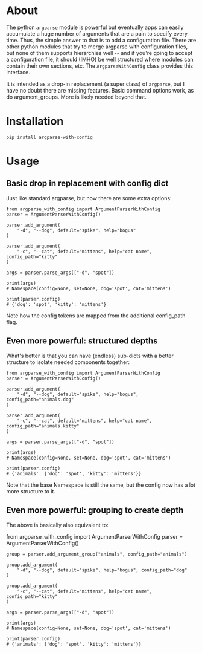 # About

The python `argparse` module is powerful but eventually apps can
easily accumulate a huge number of arguments that are a pain to
specify every time.  Thus, the simple answer to that is to add a
configuration file.  There are other python modules that try to merge
argparse with configuration files, but none of them supports
hierarchies well -- and if you're going to accept a configuration
file, it should (IMHO) be well structured where modules can contain
their own sections, etc.  The `ArgparseWithConfig` class provides this
interface.

It is intended as a drop-in replacement (a super class) of `argparse`,
but I have no doubt there are missing features.  Basic command options
work, as do argument_groups.  More is likely needed beyond that.

# Installation

    pip install argparse-with-config

# Usage

## Basic drop in replacement with config dict

Just like standard argparse, but now there are some extra options:

    from argparse_with_config import ArgumentParserWithConfig
    parser = ArgumentParserWithConfig()

    parser.add_argument(
        "-d", "--dog", default="spike", help="bogus"
    )

    parser.add_argument(
        "-c", "--cat", default="mittens", help="cat name", config_path="kitty"
    )

    args = parser.parse_args(["-d", "spot"])

    print(args)
    # Namespace(config=None, set=None, dog='spot', cat='mittens')

    print(parser.config)
    # {'dog': 'spot', 'kitty': 'mittens'}

Note how the config tokens are mapped from the additional config_path flag.

## Even more powerful: structured depths

What's better is that you can have (endless) sub-dicts with a better
structure to isolate needed components together:

    from argparse_with_config import ArgumentParserWithConfig
    parser = ArgumentParserWithConfig()

    parser.add_argument(
        "-d", "--dog", default="spike", help="bogus", config_path="animals.dog"
    )

    parser.add_argument(
        "-c", "--cat", default="mittens", help="cat name", config_path="animals.kitty"
    )

    args = parser.parse_args(["-d", "spot"])

    print(args)
    # Namespace(config=None, set=None, dog='spot', cat='mittens')

    print(parser.config)
    # {'animals': {'dog': 'spot', 'kitty': 'mittens'}}

Note that the base Namespace is still the same, but the config now has
a lot more structure to it.

## Even more powerful: grouping to create depth

The above is basically also equivalent to:

from argparse_with_config import ArgumentParserWithConfig
parser = ArgumentParserWithConfig()

    group = parser.add_argument_group("animals", config_path="animals")

    group.add_argument(
        "-d", "--dog", default="spike", help="bogus", config_path="dog"
    )

    group.add_argument(
        "-c", "--cat", default="mittens", help="cat name", config_path="kitty"
    )

    args = parser.parse_args(["-d", "spot"])

    print(args)
    # Namespace(config=None, set=None, dog='spot', cat='mittens')

    print(parser.config)
    # {'animals': {'dog': 'spot', 'kitty': 'mittens'}}
